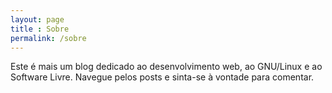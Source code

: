 ```yaml
---
layout: page
title : Sobre
permalink: /sobre
---
```


Este é mais um blog dedicado ao desenvolvimento web, ao GNU/Linux e ao Software Livre. Navegue pelos posts e sinta-se à vontade para comentar.